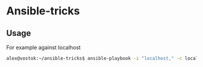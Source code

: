 # Ansible-tricks



## Usage

For example against localhost

```bash
alex@vostok:~/ansible-tricks$ ansible-playbook -i "localhost," -c local playbook.yml
```
